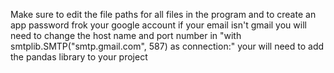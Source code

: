 Make sure to edit the file paths for all files in the program and to create an app password frok your google account
if your email isn't gmail you will need to change the host name and port number in "with smtplib.SMTP("smtp.gmail.com", 587) as connection:"
your will need to add the pandas library to your project
